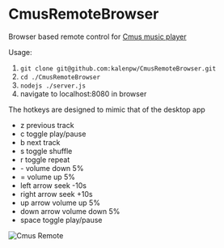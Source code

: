 # CmusRemoteBrowser
Browser based remote control for <a href="https://cmus.github.io/">Cmus music player</a>

Usage:
<ol>
  <li><code>git clone git@github.com:kalenpw/CmusRemoteBrowser.git</code></li>
  <li><code>cd ./CmusRemoteBrowser</code></li>
  <li><code>nodejs ./server.js</code></li>
  <li>navigate to localhost:8080 in browser</li>
</ol>

The hotkeys are designed to mimic that of the desktop app
 <ul>
  <li>z previous track</li>
  <li>c toggle play/pause</li>
  <li>b next track</li>
  <li>s toggle shuffle</li>
  <li>r toggle repeat</li>
  <li>- volume down 5%</li>
  <li>= volume up 5%</li>
  <li>left arrow seek -10s</li>
  <li>right arrow seek +10s</li>
  <li>up arrow volume up 5%</li>
  <li>down arrow volume down 5%</li>
  <li>space toggle play/pause</li>
</ul>

![Cmus Remote](https://i.imgur.com/snzF81j.png)
